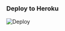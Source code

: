 ### Deploy to Heroku
![Deploy](https://heroku.com/deploy?template=https://github.com/SAZUKI-SAMSUNG/TEAM-SAZUKI-KERALA)
